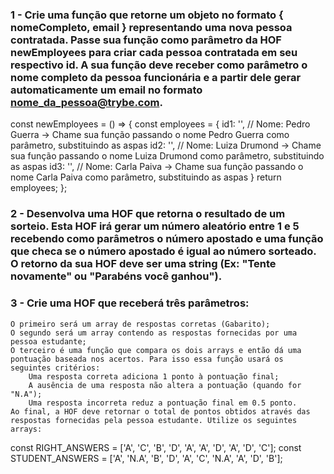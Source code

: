  ### 1 - Crie uma função que retorne um objeto no formato { nomeCompleto, email } representando uma nova pessoa contratada. Passe sua função como parâmetro da HOF newEmployees para criar cada pessoa contratada em seu respectivo id. A sua função deve receber como parâmetro o nome completo da pessoa funcionária e a partir dele gerar automaticamente um email no formato nome_da_pessoa@trybe.com.

const newEmployees = () => {
  const employees = {
    id1: '', // Nome: Pedro Guerra -> Chame sua função passando o nome Pedro Guerra como parâmetro, substituindo as aspas
    id2: '', // Nome: Luiza Drumond -> Chame sua função passando o nome Luiza Drumond como parâmetro, substituindo as aspas
    id3: '', // Nome: Carla Paiva -> Chame sua função passando o nome Carla Paiva como parâmetro, substituindo as aspas
  }
  return employees;
};

### 2 - Desenvolva uma HOF que retorna o resultado de um sorteio. Esta HOF irá gerar um número aleatório entre 1 e 5 recebendo como parâmetros o número apostado e uma função que checa se o número apostado é igual ao número sorteado. O retorno da sua HOF deve ser uma string (Ex: "Tente novamente" ou "Parabéns você ganhou").



### 3 - Crie uma HOF que receberá três parâmetros:

    O primeiro será um array de respostas corretas (Gabarito);
    O segundo será um array contendo as respostas fornecidas por uma pessoa estudante;
    O terceiro é uma função que compara os dois arrays e então dá uma pontuação baseada nos acertos. Para isso essa função usará os seguintes critérios:
        Uma resposta correta adiciona 1 ponto à pontuação final;
        A ausência de uma resposta não altera a pontuação (quando for "N.A");
        Uma resposta incorreta reduz a pontuação final em 0.5 ponto.
    Ao final, a HOF deve retornar o total de pontos obtidos através das respostas fornecidas pela pessoa estudante. Utilize os seguintes arrays:

const RIGHT_ANSWERS = ['A', 'C', 'B', 'D', 'A', 'A', 'D', 'A', 'D', 'C'];
const STUDENT_ANSWERS = ['A', 'N.A', 'B', 'D', 'A', 'C', 'N.A', 'A', 'D', 'B'];

